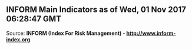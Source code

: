 ## INFORM Main Indicators as of Wed, 01 Nov 2017 06:28:47 GMT

Source: **INFORM (Index For Risk Management) - http://www.inform-index.org**